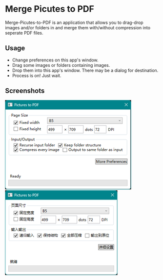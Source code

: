 # Merge Picutes to PDF

Merge-Picutes-to-PDF is an application that allows you to drag-drop images and/or folders in and merge them with/without compression into seperate PDF files.

## Usage

- Change preferences on this app's window.
- Drag some images or folders containing images.
- Drop them into this app's window. There may be a dialog for destination.
- Process is on! Just wait.

## Screenshots

<img src="doc/mainui.png">

<img src="doc/mainuichs.png">
